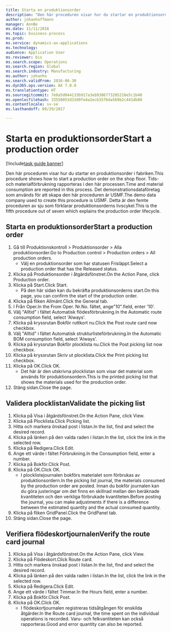 ```yaml
--- 
title: Starta en produktionsorder
description: "Den här proceduren visar hur du startar en produktionsorder i fabriken."
author: johanhoffmann
manager: AnnBe
ms.date: 11/11/2016
ms.topic: business-process
ms.prod: 
ms.service: dynamics-ax-applications
ms.technology: 
audience: Application User
ms.reviewer: bis
ms.search.scope: Operations
ms.search.region: Global
ms.search.industry: Manufacturing
ms.author: johanho
ms.search.validFrom: 2016-06-30
ms.dyn365.ops.version: AX 7.0.0
ms.translationtype: HT
ms.sourcegitcommit: 7e0a5d044133b917a3eb9386773205218e5c1b40
ms.openlocfilehash: 33558053d33d9fe4a2ecb3576da569b2c441db80
ms.contentlocale: sv-se
ms.lasthandoff: 09/29/2017

---
```

# <a name="start-a-production-order"></a><span data-ttu-id="c573a-103">Starta en produktionsorder</span><span class="sxs-lookup"><span data-stu-id="c573a-103">Start a production order</span></span>

[!include[task guide banner](../../includes/task-guide-banner.md)]

<span data-ttu-id="c573a-104">Den här proceduren visar hur du startar en produktionsorder i fabriken.</span><span class="sxs-lookup"><span data-stu-id="c573a-104">This procedure shows how to start a production order on the shop floor.</span></span> <span data-ttu-id="c573a-105">Tids- och materialförbrukning rapporteras i den här processen.</span><span class="sxs-lookup"><span data-stu-id="c573a-105">Time and material consumption are reported in this process.</span></span> <span data-ttu-id="c573a-106">Det demonstrationsdataföretag som används för att skapa den här proceduren är USMF.</span><span class="sxs-lookup"><span data-stu-id="c573a-106">The demo data company used to create this procedure is USMF.</span></span> <span data-ttu-id="c573a-107">Detta är den femte proceduren av sju som förklarar produktionsorderns livscykel.</span><span class="sxs-lookup"><span data-stu-id="c573a-107">This is the fifth procedure out of seven which explains the production order lifecycle.</span></span>


## <a name="start-a-production-order"></a><span data-ttu-id="c573a-108">Starta en produktionsorder</span><span class="sxs-lookup"><span data-stu-id="c573a-108">Start a production order</span></span>
1. <span data-ttu-id="c573a-109">Gå till Produktionskontroll > Produktionsorder > Alla produktionsorder.</span><span class="sxs-lookup"><span data-stu-id="c573a-109">Go to Production control > Production orders > All production orders.</span></span>
    * <span data-ttu-id="c573a-110">Välj en produktionsorder som har statusen Frisläppt.</span><span class="sxs-lookup"><span data-stu-id="c573a-110">Select a production order that has the Released status.</span></span>  
2. <span data-ttu-id="c573a-111">Klicka på Produktionsorder i åtgärdsfönstret.</span><span class="sxs-lookup"><span data-stu-id="c573a-111">On the Action Pane, click Production order.</span></span>
3. <span data-ttu-id="c573a-112">Klicka på Start.</span><span class="sxs-lookup"><span data-stu-id="c573a-112">Click Start.</span></span>
    * <span data-ttu-id="c573a-113">På den här sidan kan du bekräfta produktionsorderns start.</span><span class="sxs-lookup"><span data-stu-id="c573a-113">On this page, you can confirm the start of the production order.</span></span>  
4. <span data-ttu-id="c573a-114">Klicka på fliken Allmänt.</span><span class="sxs-lookup"><span data-stu-id="c573a-114">Click the General tab.</span></span>
5. <span data-ttu-id="c573a-115">I Från Oper.</span><span class="sxs-lookup"><span data-stu-id="c573a-115">In the From Oper.</span></span> <span data-ttu-id="c573a-116">Nr.</span><span class="sxs-lookup"><span data-stu-id="c573a-116">No.</span></span> <span data-ttu-id="c573a-117">fältet, ange"10".</span><span class="sxs-lookup"><span data-stu-id="c573a-117">field, enter '10'.</span></span>
6. <span data-ttu-id="c573a-118">Välj "Alltid" i fältet Automatisk flödesförbrukning.</span><span class="sxs-lookup"><span data-stu-id="c573a-118">In the Automatic route consumption field, select 'Always'.</span></span>
7. <span data-ttu-id="c573a-119">Klicka på kryssrutan Bokför ruttkort nu.</span><span class="sxs-lookup"><span data-stu-id="c573a-119">Click the Post route card now checkbox.</span></span>
8. <span data-ttu-id="c573a-120">Välj "Alltid" i fältet Automatisk strukturlisteförbrukning.</span><span class="sxs-lookup"><span data-stu-id="c573a-120">In the Automatic BOM consumption field, select 'Always'.</span></span>
9. <span data-ttu-id="c573a-121">Klicka på kryssrutan Bokför plocklista nu.</span><span class="sxs-lookup"><span data-stu-id="c573a-121">Click the Post picking list now checkbox.</span></span>
10. <span data-ttu-id="c573a-122">Klicka på kryssrutan Skriv ut plocklista.</span><span class="sxs-lookup"><span data-stu-id="c573a-122">Click the Print picking list checkbox.</span></span>
11. <span data-ttu-id="c573a-123">Klicka på OK.</span><span class="sxs-lookup"><span data-stu-id="c573a-123">Click OK.</span></span>
    * <span data-ttu-id="c573a-124">Det här är den utskrivna plocklistan som visar det material som används för produktionsordern.</span><span class="sxs-lookup"><span data-stu-id="c573a-124">This is the printed picking list that shows the materials used for the production order.</span></span>  
12. <span data-ttu-id="c573a-125">Stäng sidan.</span><span class="sxs-lookup"><span data-stu-id="c573a-125">Close the page.</span></span>

## <a name="validate-the-picking-list"></a><span data-ttu-id="c573a-126">Validera plocklistan</span><span class="sxs-lookup"><span data-stu-id="c573a-126">Validate the picking list</span></span>
1. <span data-ttu-id="c573a-127">Klicka på Visa i åtgärdsfönstret.</span><span class="sxs-lookup"><span data-stu-id="c573a-127">On the Action Pane, click View.</span></span>
2. <span data-ttu-id="c573a-128">Klicka på Plocklista.</span><span class="sxs-lookup"><span data-stu-id="c573a-128">Click Picking list.</span></span>
3. <span data-ttu-id="c573a-129">Hitta och markera önskad post i listan.</span><span class="sxs-lookup"><span data-stu-id="c573a-129">In the list, find and select the desired record.</span></span>
4. <span data-ttu-id="c573a-130">Klicka på länken på den valda raden i listan.</span><span class="sxs-lookup"><span data-stu-id="c573a-130">In the list, click the link in the selected row.</span></span>
5. <span data-ttu-id="c573a-131">Klicka på Redigera.</span><span class="sxs-lookup"><span data-stu-id="c573a-131">Click Edit.</span></span>
6. <span data-ttu-id="c573a-132">Ange ett värde i fältet Förbrukning.</span><span class="sxs-lookup"><span data-stu-id="c573a-132">In the Consumption field, enter a number.</span></span>
7. <span data-ttu-id="c573a-133">Klicka på Bokför.</span><span class="sxs-lookup"><span data-stu-id="c573a-133">Click Post.</span></span>
8. <span data-ttu-id="c573a-134">Klicka på OK.</span><span class="sxs-lookup"><span data-stu-id="c573a-134">Click OK.</span></span>
    * <span data-ttu-id="c573a-135">I plocklistejournalen bokförs materialet som förbrukas av produktionsordern.</span><span class="sxs-lookup"><span data-stu-id="c573a-135">In the picking list journal, the materials consumed by the production order are posted.</span></span> <span data-ttu-id="c573a-136">Innan du bokför journalen kan du göra justeringar om det finns en skillnad mellan den beräknade kvantiteten och den verkliga förbrukade kvantiteten.</span><span class="sxs-lookup"><span data-stu-id="c573a-136">Before posting the journal, you can make adjustments if there is a difference between the estimated quantity and the actual consumed quantity.</span></span>  
9. <span data-ttu-id="c573a-137">Klicka på fliken GridPanel.</span><span class="sxs-lookup"><span data-stu-id="c573a-137">Click the GridPanel tab.</span></span>
10. <span data-ttu-id="c573a-138">Stäng sidan.</span><span class="sxs-lookup"><span data-stu-id="c573a-138">Close the page.</span></span>

## <a name="verify-the-route-card-journal"></a><span data-ttu-id="c573a-139">Verifiera flödeskortjournalen</span><span class="sxs-lookup"><span data-stu-id="c573a-139">Verify the route card journal</span></span>
1. <span data-ttu-id="c573a-140">Klicka på Visa i åtgärdsfönstret.</span><span class="sxs-lookup"><span data-stu-id="c573a-140">On the Action Pane, click View.</span></span>
2. <span data-ttu-id="c573a-141">Klicka på Flödeskort.</span><span class="sxs-lookup"><span data-stu-id="c573a-141">Click Route card.</span></span>
3. <span data-ttu-id="c573a-142">Hitta och markera önskad post i listan.</span><span class="sxs-lookup"><span data-stu-id="c573a-142">In the list, find and select the desired record.</span></span>
4. <span data-ttu-id="c573a-143">Klicka på länken på den valda raden i listan.</span><span class="sxs-lookup"><span data-stu-id="c573a-143">In the list, click the link in the selected row.</span></span>
5. <span data-ttu-id="c573a-144">Klicka på Redigera.</span><span class="sxs-lookup"><span data-stu-id="c573a-144">Click Edit.</span></span>
6. <span data-ttu-id="c573a-145">Ange ett värde i fältet Timmar.</span><span class="sxs-lookup"><span data-stu-id="c573a-145">In the Hours field, enter a number.</span></span>
7. <span data-ttu-id="c573a-146">Klicka på Bokför.</span><span class="sxs-lookup"><span data-stu-id="c573a-146">Click Post.</span></span>
8. <span data-ttu-id="c573a-147">Klicka på OK.</span><span class="sxs-lookup"><span data-stu-id="c573a-147">Click OK.</span></span>
    * <span data-ttu-id="c573a-148">I flödeskortjournalen registreras tidsåtgången för enskilda åtgärder.</span><span class="sxs-lookup"><span data-stu-id="c573a-148">In the Route card journal, the time spent on the individual operations is recorded.</span></span> <span data-ttu-id="c573a-149">Varu- och felkvantiteten kan också rapporteras.</span><span class="sxs-lookup"><span data-stu-id="c573a-149">Good and error quantity can also be reported.</span></span>  


